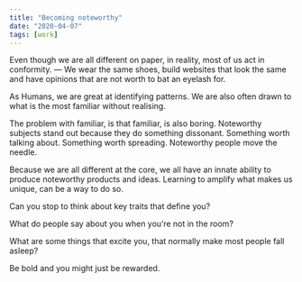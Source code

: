 ```yaml
---
title: "Becoming noteworthy"
date: "2020-04-07"
tags: [work]
---
```


Even though we are all different on paper, in reality, most of us act in conformity. — We wear the same shoes, build websites that look the same and have opinions that are not worth to bat an eyelash for.

As Humans, we are great at identifying patterns. We are also often drawn to what is the most familiar without realising.

The problem with familiar, is that familiar, is also boring. Noteworthy subjects stand out because they do something dissonant. Something worth talking about. Something worth spreading. Noteworthy people move the needle.

Because we are all different at the core, we all have an innate ability to produce noteworthy products and ideas. Learning to amplify what makes us unique, can be a way to do so.

Can you stop to think about key traits that define you?

What do people say about you when you’re not in the room?

What are some things that excite you, that normally make most people fall asleep?

Be bold and you might just be rewarded.
